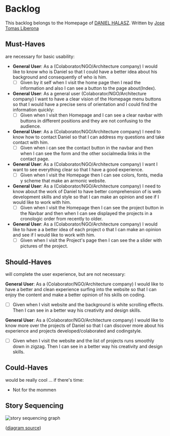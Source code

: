 # Backlog

This backlog belongs to the Homepage of [DANIEL HALASZ](http://www.danielhalasz.github.io).
Written by [Jose Tomas Liberona](https://www.JTLiberona.github.io)

## Must-Haves

are necessary for basic usability:

- **General User**: As a (Colaborator/NGO/Architecture company) I would like to know who is Daniel so that I could have a better idea about his background and consequently of who is him.
  - [ ] Given by it self when I visit the home page then I read the information and also I can see a button to the page about(Index).

- **General User**: As a general user (Colaborator/NGO/Architecture company) I want to have a clear vision of the Homepage menu buttons so that I would have a precise sens of orientation and I could find the information quickly: 
  - [ ] Given when I visit then Homepage and I can see a clear navbar with buttons in different positions and they are not confusing to the audience.

- **General User**: As a (Colaborator/NGO/Architecture company) I need to know how to contact Daniel so that I can address my questions and take contact with him.
  - [ ] Given when i can see the contact button in the navbar and then when I can see the form and the other socialmedia links in the contact page.      
  
- **General User**: As a (Colaborator/NGO/Architecture company) I want I want to see everything clear so that I have a good experience.
  - [ ] Given when I visit the Homepage then I can see colors, fonts, media y scheme that make an armonic website.
  
- **General User**: As a (Colaborator/NGO/Architecture company) I need to know about the work of Daniel to have better comprehension of is web development skills and style so that I can make an opinion and see if I would like to work with him.
  - [ ] Given when I visit the Homepage then I can see the project button in the Navbar and then when I can see displayed the projects in a cronologic order from recently to older.

- **General User**: As a (Colaborator/NGO/Architecture company) I would like to have a a better idea of each project o that I can make an opinion and see if I would like to work with him.
  - [ ] Given when I visit the Project's page then I can see the a slider with pictures of the project.

## Should-Haves

will complete the user experience, but are not necessary:

**General User**: As a (Colaborator/NGO/Architecture company) I would like to have a better and clean experience surfing into the website so that I can enjoy the content and make a better opinion of his skills on coding.
  - [ ] Given when I visit website and the background is white scrolling effects. Then I can see in a better way his creativity and design skills.

**General User**: As a (Colaborator/NGO/Architecture company) I would like to know more over the projects of Daniel so that I can discover more about his experience and projects developed/colaborated and codingstyle. 
  - [ ] Given when I visit the website and the list of projects runs smoothly down in zigzag. Then I can see in a better way his creativity and design skills.


## Could-Haves

would be really cool ... if there's time:

- Not for the mommen

## Story Sequencing

![story sequencing graph](./story-sequencing-graph.svg)

([diagram source](https://excalidraw.com/#json=5492536709742592,eehelCbxb4yj2n5D3cTn1g))
